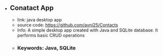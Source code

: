 * ## Conatact App 
     * link: java desktop app
     * source code: https://github.com/avni25/Contacts
     * Info: A simple desktop app created with Java and SQLite database. It performs basic CRUD operations 
     * ### Keywords: Java, SQLite
